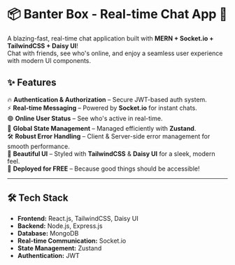 # 📦 Banter Box - Real-time Chat App 💬  

A blazing-fast, real-time chat application built with **MERN + Socket.io + TailwindCSS + Daisy UI**!  
Chat with friends, see who's online, and enjoy a seamless user experience with modern UI components.  

## ✨ Features  

🔥 **Authentication & Authorization** – Secure JWT-based auth system.  
⚡ **Real-time Messaging** – Powered by **Socket.io** for instant chats.  
🟢 **Online User Status** – See who's active in real-time.  
📌 **Global State Management** – Managed efficiently with **Zustand**.  
🛠 **Robust Error Handling** – Client & Server-side error management for smooth performance.  
🎨 **Beautiful UI** – Styled with **TailwindCSS** & **Daisy UI** for a sleek, modern feel.  
🚀 **Deployed for FREE** – Because good things should be accessible!  

---

## 🛠 Tech Stack  

- **Frontend:** React.js, TailwindCSS, Daisy UI  
- **Backend:** Node.js, Express.js  
- **Database:** MongoDB  
- **Real-time Communication:** Socket.io  
- **State Management:** Zustand  
- **Authentication:** JWT
